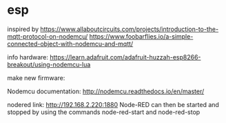 # esp
inspired by https://www.allaboutcircuits.com/projects/introduction-to-the-mqtt-protocol-on-nodemcu/
https://www.foobarflies.io/a-simple-connected-object-with-nodemcu-and-mqtt/

info hardware:
https://learn.adafruit.com/adafruit-huzzah-esp8266-breakout/using-nodemcu-lua

make new firmware:

Nodemcu documentation:
http://nodemcu.readthedocs.io/en/master/


nodered link:
http://192.168.2.220:1880
Node-RED can then be started and stopped by using the commands node-red-start and node-red-stop
